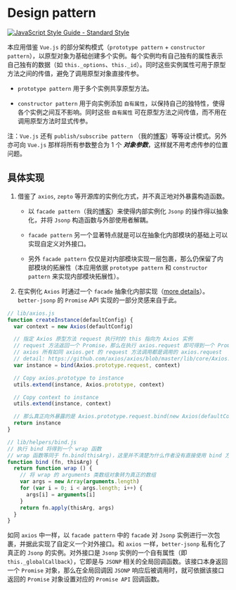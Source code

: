 # Design pattern

[![JavaScript Style Guide - Standard Style](https://cdn.rawgit.com/standard/standard/master/badge.svg)](http://standardjs.com)

本应用借鉴 `Vue.js` 的部分架构模式（`prototype pattern` + `constructor pattern`），以原型对象为基础创建多个实例。每个实例均有自己独有的属性表示自己独有的数据（如 `this._options`、`this._id`）。同时这些实例属性可用于原型方法之间的传值，避免了调用原型对象直接传参。

  - `prototype pattern` 用于多个实例共享原型方法。

  - `constructor pattern` 用于向实例添加 `自有属性`，以保持自己的独特性，使得各个实例之间互不影响。同时这些 `自有属性` 可在原型方法之间传值，而不用在调用原型方法时显式传参。

注：`Vue.js` 还有 `publish/subscribe pattern` （我的[博客][js-design-pattern]）等等设计模式。另外亦可向 `Vue.js` 那样将所有参数整合为 1 个 ***对象参数***，这样就不用考虑传参的位置问题。

[js-design-pattern]:https://lbwa.github.io/2018/06/12/180612-js-design-pattern/#发布-订阅模式


## 具体实现

1. 借鉴了 `axios`, `zepto` 等开源库的实例化方式，并不真正地对外暴露构造函数。

    - 以 `facade pattern`（我的[博客][facade-pattern]）来使得内部实例化 `Jsonp` 的操作得以抽象化，并将 `Jsonp` 构造函数与外部使用者解耦。

    - `facade pattern` 另一个显著特点就是可以在抽象化内部模块的基础上可以实现自定义对外接口。

    - 另外 `facade pattern` 仅仅是对内部模块实现一层包裹，那么仍保留了内部模块的拓展性（本应用依据 `prototype pattern` 和 `constructor pattern` 来实现内部模块拓展性）。

2. 在实例化 `Axios` 时通过一个 `facade` 抽象化内部实现（[more details][axios-instance]）。`better-jsonp` 的 `Promise` API 实现的一部分灵感来自于此。

```js
// lib/axios.js
function createInstance(defaultConfig) {
  var context = new Axios(defaultConfig)

  // 指定 Axios 原型方法 request 执行时的 this 指向为 Axios 实例
  // request 方法返回一个 Promise，那么在执行 axios.request 即可得到一个 Promise
  // axios 所有如同 axios.get 的 request 方法调用都是调用的 axios.request
  // detail: https://github.com/axios/axios/blob/master/lib/core/Axios.js#L59-L78
  var instance = bind(Axios.prototype.request, context)

  // Copy axios.prototype to instance
  utils.extend(instance, Axios.prototype, context)

  // Copy context to instance
  utils.extend(instance, context)

  // 那么真正向外暴露的是 Axios.prototype.request.bind(new Axios(defaultConfig))
  return instance
}

// lib/helpers/bind.js
// 执行 bind 将得到一个 wrap 函数
// wrap 函数等同于 fn.bind(thisArg)，这里并不清楚为什么作者没有直接使用 bind 方式实现
function bind (fn, thisArg) {
  return function wrap () {
    // 将 wrap 的 arguments 类数组对象转为真正的数组
    var args = new Array(arguments.length)
    for (var i = 0; i < args.length; i++) {
      args[i] = arguments[i]
    }
    return fn.apply(thisArg, args)
  }
}
```

如同 `axios` 中一样，以 `facade pattern` 中的 `facade` 对 `Jsonp` 实例进行一次包裹，并据此实现了自定义一个对外接口。和 `axios` 一样，`better-jsonp` 私有化了真正的 `Jsonp` 的实例。对外接口是 `Jsonp` 实例的一个自有属性（即 `this._globalCallback`），它即是与 `JSONP` 相关的全局回调函数。该接口本身返回一个 `Promise` 对象，那么在全局回调因 `JSONP` 响应后被调用时，就可依据该接口返回的 `Promise` 对象设置对应的 `Promise API` 回调函数。

[facade-pattern]:https://lbwa.github.io/2018/06/12/180612-js-design-pattern/#外观模式

[axios-instance]:https://github.com/axios/axios/blob/master/lib/axios.js#L15-L26
